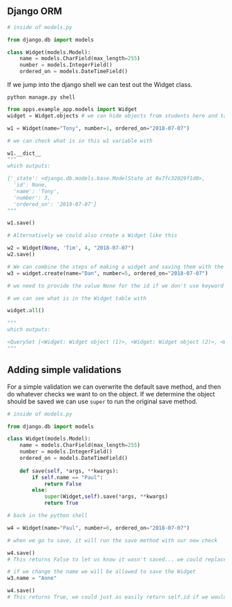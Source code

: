 ## Django ORM

```python
# inside of models.py

from django.db import models

class Widget(models.Model):
    name = models.CharField(max_length=255)
    number = models.IntegerField()
    ordered_on = models.DateTimeField()
```

If we jump into the django shell we can test out the Widget class.

```shell
python manage.py shell
```

```python
from apps.example_app.models import Widget
widget = Widget.objects # we can hide objects from students here and talk about what it does in a later (optional) section

w1 = Widget(name="Tony", number=1, ordered_on="2018-07-07")

# we can check what is in this w1 variable with

w1.__dict__
"""
which outputs:

{'_state': <django.db.models.base.ModelState at 0x7fc32029f1d0>,
  'id': None,
  'name': 'Tony',
  'number': 3,
  'ordered_on': '2018-07-07'}
"""

w1.save()

# Alternatively we could also create a Widget like this

w2 = Widget(None, 'Tim', 4, "2018-07-07")
w2.save()

# We can combine the steps of making a widget and saving them with the create method
w3 = widget.create(name="Dan", number=5, ordered_on="2018-07-07")

# we need to provide the value None for the id if we don't use keyword value pairs

# we can see what is in the Widget table with 

widget.all()

"""
which outputs:

<QuerySet [<Widget: Widget object (1)>, <Widget: Widget object (2)>, <Widget: Widget object (3)>]>
"""

```

## Adding simple validations

For a simple validation we can overwrite the default save method, and then do whatever checks we want to on the object. If we determine the object should be saved we can use ```super``` to run the original save method.

```python
# inside of models.py

from django.db import models

class Widget(models.Model):
    name = models.CharField(max_length=255)
    number = models.IntegerField()
    ordered_on = models.DateTimeField()
    
    def save(self, *args, **kwargs):
        if self.name == "Paul":
            return False
        else:
            super(Widget,self).save(*args, **kwargs)
            return True
```

```python
# back in the python shell

w4 = Widget(name="Paul", number=6, ordered_on="2018-07-07")

# when we go to save, it will run the save method with our new check

w4.save()
# This returns False to let us know it wasn't saved... we could replace this with a dictionary of errors if we like

# if we change the name we will be allowed to save the Widget
w3.name = "Anne"

w4.save()
# This returns True, we could just as easily return self.id if we would prefer to have that returned
```

